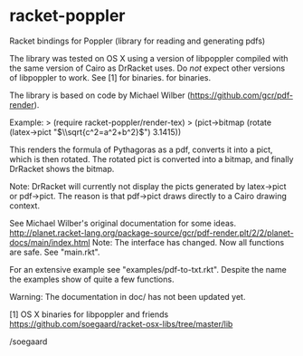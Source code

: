 racket-poppler
==============

Racket bindings for Poppler (library for reading and generating pdfs)

The library was tested on OS X using a version of libpoppler compiled
with the same version of Cairo as DrRacket uses. Do *not* expect other
versions of libpoppler to work. See [1] for binaries.
for binaries.

The library is based on code by Michael Wilber (https://github.com/gcr/pdf-render).

Example:
    > (require racket-poppler/render-tex)
    > (pict->bitmap (rotate (latex->pict "$\\sqrt{c^2=a^2+b^2}$") 3.1415))
    <a rotated formula is shown in DrRacket>

This renders the formula of Pythagoras as a pdf, converts it into 
a pict, which is then rotated. The rotated pict is converted into
a bitmap, and finally DrRacket shows the bitmap.

Note: DrRacket will currently not display the picts generated 
by latex->pict or pdf->pict. The reason is that pdf->pict draws
directly to a Cairo drawing context.

See Michael Wilber's original documentation for some ideas.
http://planet.racket-lang.org/package-source/gcr/pdf-render.plt/2/2/planet-docs/main/index.html
Note: The interface has changed. Now all functions are safe. See "main.rkt".

For an extensive example see "examples/pdf-to-txt.rkt".
Despite the name the examples show of quite a few functions.

Warning: The documentation in doc/ has not been updated yet.

[1] OS X binaries for libpoppler and friends
    https://github.com/soegaard/racket-osx-libs/tree/master/lib

/soegaard



